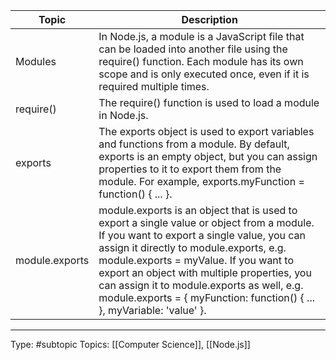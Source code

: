 | Topic          | Description                                                                                                                                                                                                                                                                                                                                                                                         |
| -------------- | --------------------------------------------------------------------------------------------------------------------------------------------------------------------------------------------------------------------------------------------------------------------------------------------------------------------------------------------------------------------------------------------------- |
| Modules        | In Node.js, a module is a JavaScript file that can be loaded into another file using the require() function. Each module has its own scope and is only executed once, even if it is required multiple times.                                                                                                                                                                                        |
| require()      | The require() function is used to load a module in Node.js.                                                      |
| exports        | The exports object is used to export variables and functions from a module. By default, exports is an empty object, but you can assign properties to it to export them from the module. For example, exports.myFunction = function() { ... }.                                                                                                                                                       |
| module.exports | module.exports is an object that is used to export a single value or object from a module. If you want to export a single value, you can assign it directly to module.exports, e.g. module.exports = myValue. If you want to export an object with multiple properties, you can assign it to module.exports as well, e.g. module.exports = { myFunction: function() { ... }, myVariable: 'value' }. |


___
Type: #subtopic 
Topics: [[Computer Science]], [[Node.js]]


